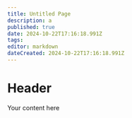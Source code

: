 ```yaml
---
title: Untitled Page
description: a
published: true
date: 2024-10-22T17:16:18.991Z
tags: 
editor: markdown
dateCreated: 2024-10-22T17:16:18.991Z
---
```


# Header
Your content here